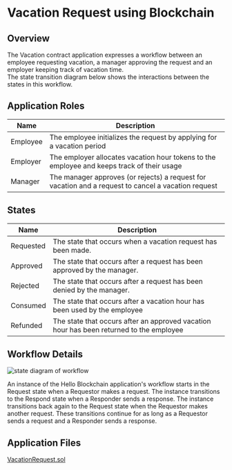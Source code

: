 Vacation Request using Blockchain
==================================

Overview
---------

The Vacation contract application expresses a workflow between an employee requesting vacation,
a manager approving the request and an employer keeping track of vacation time.  
The state transition diagram below shows the interactions between the states in this workflow. 

Application Roles 
------------------

| Name  |  Description |
|------------|-------------------------------------------------------------------------------------------|
| Employee  |  The employee initializes the request by applying for a vacation period                                 |
| Employer |  The employer allocates vacation hour tokens to the employee and keeps track of their usage | |
| Manager |  The manager approves (or rejects) a request for vacation and a request to cancel a vacation request |


States 
-------

| Name  |  Description |
|----------|-------------------------------------------------------------------------------------------|
| Requested  | The state that occurs when a vacation request has been made.  |
| Approved  | The state that occurs after a request has been approved by the manager.  |
| Rejected  | The state that occurs after a request has been denied by the manager.  |
| Consumed  | The state that occurs after a vacation hour has been used by the employee  |
| Refunded  | The state that occurs after an approved vacation hour has been returned to the employee  |
 

Workflow Details
----------------

![state diagram of workflow](media/5aba06dd9b98e017f7031946d0187fb7.png)
 
An instance of the Hello Blockchain application's workflow starts in the Request
state when a Requestor makes a request.  The instance transitions to the Respond
state when a Responder sends a response.  The instance transitions back again to
the Request state when the Requestor makes another request.  These transitions
continue for as long as a Requestor sends a request and a Responder sends a
response. 

Application Files
-----------------

[VacationRequest.sol](ethereum/contracts/VacationRequest.sol)
